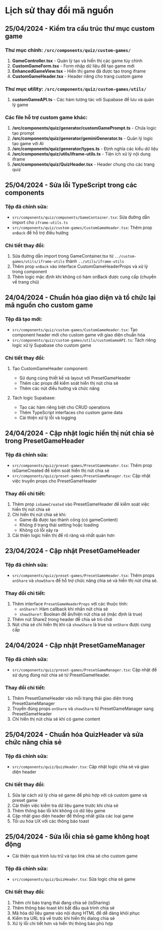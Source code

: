 # Lịch sử thay đổi mã nguồn

## 25/04/2024 - Kiểm tra cấu trúc thư mục custom game

### Thư mục chính: `/src/components/quiz/custom-games/`
1. **GameController.tsx** - Quản lý tạo và hiển thị các game tùy chỉnh
2. **CustomGameForm.tsx** - Form nhập dữ liệu để tạo game mới
3. **EnhancedGameView.tsx** - Hiển thị game đã được tạo trong iframe
4. **CustomGameHeader.tsx** - Header riêng cho trang custom game

### Thư mục utility: `/src/components/quiz/custom-games/utils/`
1. **customGameAPI.ts** - Các hàm tương tác với Supabase để lưu và quản lý game

### Các file hỗ trợ custom game khác:
1. **/src/components/quiz/generator/customGamePrompt.ts** - Chứa logic tạo prompt
2. **/src/components/quiz/generator/geminiGenerator.ts** - Quản lý logic tạo game với AI
3. **/src/components/quiz/generator/types.ts** - Định nghĩa các kiểu dữ liệu
4. **/src/components/quiz/utils/iframe-utils.ts** - Tiện ích xử lý nội dung iframe
5. **/src/components/quiz/QuizHeader.tsx** - Header chung cho các trang quiz

## 25/04/2024 - Sửa lỗi TypeScript trong các components

### Tệp đã chỉnh sửa:
- `src/components/quiz/components/GameContainer.tsx`: Sửa đường dẫn import cho `iframe-utils.ts`
- `src/components/quiz/custom-games/CustomGameHeader.tsx`: Thêm prop `onBack` để hỗ trợ điều hướng

### Chi tiết thay đổi:
1. Sửa đường dẫn import trong GameContainer.tsx từ `../custom-games/utils/iframe-utils` thành `../utils/iframe-utils`
2. Thêm prop `onBack` vào interface CustomGameHeaderProps và xử lý trong component
3. Thêm logic mặc định khi không có hàm onBack được cung cấp (chuyển về trang chủ)

## 24/04/2024 - Chuẩn hóa giao diện và tổ chức lại mã nguồn cho custom game

### Tệp đã tạo mới:
- `src/components/quiz/custom-games/CustomGameHeader.tsx`: Tạo component header mới cho custom game với giao diện chuẩn hóa
- `src/components/quiz/custom-games/utils/customGameAPI.ts`: Tách riêng logic xử lý Supabase cho custom game

### Chi tiết thay đổi:
1. Tạo CustomGameHeader component:
   - Sử dụng cùng thiết kế và layout với PresetGameHeader
   - Thêm các props để kiểm soát hiển thị nút chia sẻ
   - Thêm các nút điều hướng và chức năng

2. Tách logic Supabase:
   - Tạo các hàm riêng biệt cho CRUD operations
   - Thêm TypeScript interfaces cho custom game data
   - Cải thiện xử lý lỗi và logging

## 24/04/2024 - Cập nhật logic hiển thị nút chia sẻ trong PresetGameHeader

### Tệp đã chỉnh sửa:
- `src/components/quiz/preset-games/PresetGameHeader.tsx`: Thêm prop isGameCreated để kiểm soát hiển thị nút chia sẻ
- `src/components/quiz/preset-games/PresetGameManager.tsx`: Cập nhật việc truyền props cho PresetGameHeader

### Thay đổi chi tiết:
1. Thêm prop `isGameCreated` vào PresetGameHeader để kiểm soát việc hiển thị nút chia sẻ
2. Chỉ hiển thị nút chia sẻ khi:
   - Game đã được tạo thành công (có gameContent)
   - Không ở trạng thái setting hoặc loading
   - Không có lỗi xảy ra
3. Cải thiện logic hiển thị để rõ ràng và nhất quán hơn

## 23/04/2024 - Cập nhật PresetGameHeader

### Tệp đã chỉnh sửa:
- `src/components/quiz/preset-games/PresetGameHeader.tsx`: Thêm props `onShare` và `showShare` để hỗ trợ chức năng chia sẻ và hiển thị nút chia sẻ.

### Thay đổi chi tiết:
1. Thêm interface `PresetGameHeaderProps` với các thuộc tính:
   - `onShare?`: Hàm callback khi nhấn nút chia sẻ
   - `showShare?`: Boolean để ẩn/hiện nút chia sẻ (mặc định là true)
2. Thêm nút Share2 trong header để chia sẻ trò chơi
3. Nút chia sẻ chỉ hiển thị khi cả `showShare` là true và `onShare` được cung cấp

## 24/04/2024 - Cập nhật PresetGameManager

### Tệp đã chỉnh sửa:
- `src/components/quiz/preset-games/PresetGameManager.tsx`: Cập nhật để sử dụng đúng nút chia sẻ từ PresetGameHeader.

### Thay đổi chi tiết:
1. Thêm PresetGameHeader vào mỗi trạng thái giao diện trong PresetGameManager
2. Truyền đúng props `onShare` và `showShare` từ PresetGameManager sang PresetGameHeader
3. Chỉ hiển thị nút chia sẻ khi có game content

## 25/04/2024 - Chuẩn hóa QuizHeader và sửa chức năng chia sẻ
### Tệp đã chỉnh sửa:
- `src/components/quiz/QuizHeader.tsx`: Cập nhật logic chia sẻ và giao diện header

### Chi tiết thay đổi:
1. Sửa lại cách xử lý chia sẻ game để phù hợp với cả custom game và preset game
2. Cải thiện việc kiểm tra dữ liệu game trước khi chia sẻ
3. Thêm thông báo lỗi khi không có dữ liệu game
4. Cập nhật giao diện header để thống nhất giữa các loại game
5. Tối ưu hóa UX với các thông báo toast

## 25/04/2024 - Sửa lỗi chia sẻ game không hoạt động
- Cải thiện quá trình lưu trữ và tạo link chia sẻ cho custom game

### Tệp đã chỉnh sửa:
- `src/components/quiz/QuizHeader.tsx`: Sửa logic chia sẻ game

### Chi tiết thay đổi:
1. Thêm chỉ báo trạng thái đang chia sẻ (isSharing)
2. Thêm thông báo toast khi bắt đầu quá trình chia sẻ
3. Mã hóa dữ liệu game vào nội dung HTML để dễ dàng khôi phục
4. Kiểm tra URL trả về trước khi hiển thị dialog chia sẻ
5. Xử lý lỗi chi tiết hơn và hiển thị thông báo phù hợp
